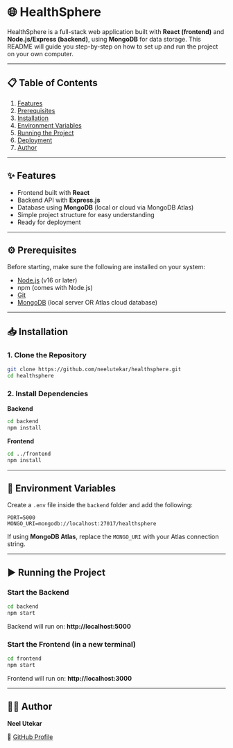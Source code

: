 # 🌐 HealthSphere

HealthSphere is a full-stack web application built with **React (frontend)** and **Node.js/Express (backend)**, using **MongoDB** for data storage. This README will guide you step-by-step on how to set up and run the project on your own computer.

---

## 📋 Table of Contents

1. [Features](#-features)
2. [Prerequisites](#-prerequisites)
3. [Installation](#-installation)
4. [Environment Variables](#-environment-variables)
5. [Running the Project](#-running-the-project)
6. [Deployment](#-deployment)
7. [Author](#-author)

---

## ✨ Features

- Frontend built with **React**
- Backend API with **Express.js**
- Database using **MongoDB** (local or cloud via MongoDB Atlas)
- Simple project structure for easy understanding
- Ready for deployment

---

## ⚙️ Prerequisites

Before starting, make sure the following are installed on your system:

- [Node.js](https://nodejs.org/) (v16 or later)
- npm (comes with Node.js)
- [Git](https://git-scm.com/)
- [MongoDB](https://www.mongodb.com/) (local server OR Atlas cloud database)

---

## 📥 Installation

### 1. Clone the Repository

```bash
git clone https://github.com/neelutekar/healthsphere.git
cd healthsphere
```

### 2. Install Dependencies

**Backend**
```bash
cd backend
npm install
```

**Frontend**
```bash
cd ../frontend
npm install
```

---

## 🔑 Environment Variables

Create a `.env` file inside the `backend` folder and add the following:

```env
PORT=5000
MONGO_URI=mongodb://localhost:27017/healthsphere
```

If using **MongoDB Atlas**, replace the `MONGO_URI` with your Atlas connection string.

---

## ▶️ Running the Project

### Start the Backend

```bash
cd backend
npm start
```

Backend will run on: **http://localhost:5000**

### Start the Frontend (in a new terminal)

```bash
cd frontend
npm start
```

Frontend will run on: **http://localhost:3000**

---

## 👨‍💻 Author

**Neel Utekar**

🔗 [GitHub Profile](https://github.com/neelutekar)
